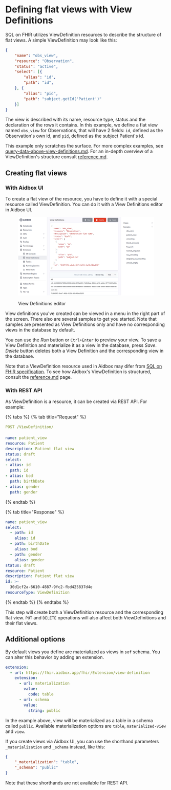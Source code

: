 # Defining flat views with View Definitions

SQL on FHIR utilizes ViewDefinition resources to describe the structure of flat views. A simple ViewDefinition may look like this:

```json
{
    "name": "obs_view",
    "resource": "Observation",
    "status": "active",
    "select": [{
        "alias": "id",
        "path": "id",
    }, {
        "alias": "pid",
        "path": "subject.getId('Patient')"
    }]
}
```

The view is described with its name, resource type, status and the declaration of the rows it contains. In this example, we define a flat view named `obs_view` for Observations, that will have 2 fields: `id`, defined as the Observation's own id, and `pid`, defined as the subject Patient's id.

This example only scratches the surface. For more complex examples, see [query-data-above-view-definitions.md](query-data-above-view-definitions.md "mention"). For an in-depth overview of a ViewDefinition's structure consult [reference.md](reference.md "mention").

## Creating flat views

### With Aidbox UI

To create a flat view of the resource, you have to define it with a special resource called ViewDefinition. You can do it with a View Definitions editor in Aidbox UI.

<figure><img src="../../.gitbook/assets/2023-09-25-151846.png" alt=""><figcaption><p>View Definitions editor</p></figcaption></figure>

View definitions you've created can be viewed in a menu in the right part of the screen. There also are several samples to get you started. Note that samples are presented as View Definitions only and have no corresponding views in the database by default.

You can use the _Run_ button or `Ctrl+Enter` to preview your view. To save a View Definition and materialize it as a view in the database, press _Save_. _Delete_ button deletes both a View Definition and the corresponding view in the database.

Note that a ViewDefinition resource used in Aidbox may difer from [SQL on FHIR specification](https://build.fhir.org/ig/FHIR/sql-on-fhir-v2/StructureDefinition-ViewDefinition.html). To see how Aidbox's ViewDefinition is structured, consult the [reference.md](reference.md "mention") page.

### With REST API

As ViewDefinition is a resource, it can be created via REST API. For example:

{% tabs %}
{% tab title="Request" %}
```yaml
POST /ViewDefinition/

name: patient_view
resource: Patient
description: Patient flat view
status: draft
select:
- alias: id
  path: id
- alias: bod
  path: birthDate
- alias: gender
  path: gender

```
{% endtab %}

{% tab title="Response" %}
```yaml
name: patient_view
select:
  - path: id
    alias: id
  - path: birthDate
    alias: bod
  - path: gender
    alias: gender
status: draft
resource: Patient
description: Patient flat view
id: >-
  30d1cf2a-6610-4887-9fc2-fbd425837d4e
resourceType: ViewDefinition
```
{% endtab %}
{% endtabs %}

This step will create both a ViewDefinition resource and the corresponding flat view. `PUT` and `DELETE` operations will also affect both ViewDefinitions and their flat views.

## Additional options

By default views you define are materialized as views in `sof` schema. You can alter this behavior by adding an extension.

```yaml
extension:
  - url: https://fhir.aidbox.app/fhir/Extension/view-definition
    extension:
      - url: materialization
        value:
          code: table
      - url: schema
        value:
          string: public
```

In the example above, view will be materialized as a table in a schema called `public`. Available materialization options are `table`, `materialized-view` and `view`.

If you create views via Aidbox UI, you can use the shorthand parameters `_materialization` and `_schema` instead, like this:

```json
{
    "_materialization": "table",
    "_schema": "public"
}
```

Note that these shorthands are not available for REST API.
